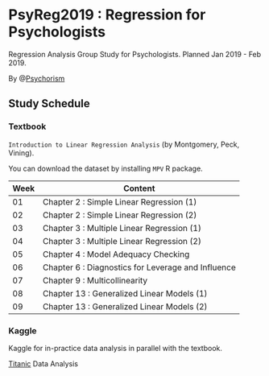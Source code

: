 # PsyReg2019 : Regression for Psychologists

Regression Analysis Group Study for Psychologists. Planned Jan 2019 - Feb 2019.

By @[Psychorism](https://psychorism.github.io)

## Study Schedule 

### Textbook

 `Introduction to Linear Regression Analysis` (by Montgomery, Peck, Vining).

 You can download the dataset by installing `MPV` R package.

Week|Content
-|-
01|Chapter 2 : Simple Linear Regression (1)
02|Chapter 2 : Simple Linear Regression (2)
03|Chapter 3 : Multiple Linear Regression (1)
04|Chapter 3 : Multiple Linear Regression (2)
05|Chapter 4 : Model Adequacy Checking
06|Chapter 6 : Diagnostics for Leverage and Influence
07|Chapter 9 : Multicollinearity
08|Chapter 13 : Generalized Linear Models (1)
09|Chapter 13 : Generalized Linear Models (2)


### Kaggle

Kaggle for in-practice data analysis in parallel with the textbook.

[Titanic](https://www.kaggle.com/c/titanic) Data Analysis

 